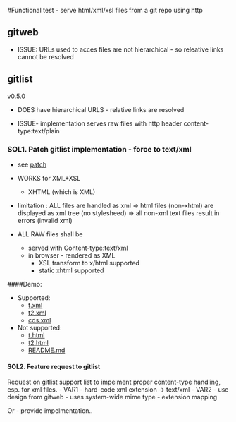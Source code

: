 

#Functional test - serve html/xml/xsl files from a git repo using http

## gitweb
- ISSUE: URLs used to acces files are not hierarchical - so releative links cannot be resolved

##  gitlist
v0.5.0
- DOES have hierarchical URLS - relative links are resolved

- ISSUE- implementation serves raw files with http header content-type:text/plain

### SOL1. Patch gitlist implementation - force  to text/xml
- see [patch](../../blob/master/gitlist-serve-xml.patch)
- WORKS for XML+XSL
    + XHTML (which is XML)
- limitation : ALL files are handled as xml 
    => html files (non-xhtml) are displayed as xml tree (no stylesheed)
    => all non-xml text files result in errors (invalid xml)

- ALL RAW files shall be 
    - served with Content-type:text/xml
    - in browser - rendered as XML
        - XSL transform to x/html supported
        - static xhtml supported  

####Demo:
- Supported:
  - [t.xml](../../raw/master/t.xml)
  - [t2.xml](../../raw/master/t2.xml)
  - [cds.xml](../../raw/master/cds.xml)
- Not supported:
  - [t.html](../../raw/master/t.html)
  - [t2.html](../../raw/master/t2.html)
  - [README.md](../../raw/master/README.md)

#### SOL2. Feature request to gitlist

Request on gitlist support list to impelment proper content-type handling,
esp. for xml files. 
    - VAR1 - hard-code xml extension -> text/xml 
    - VAR2 - use design from gitweb
        - uses system-wide mime type - extension mapping

Or - provide impelmentation..


